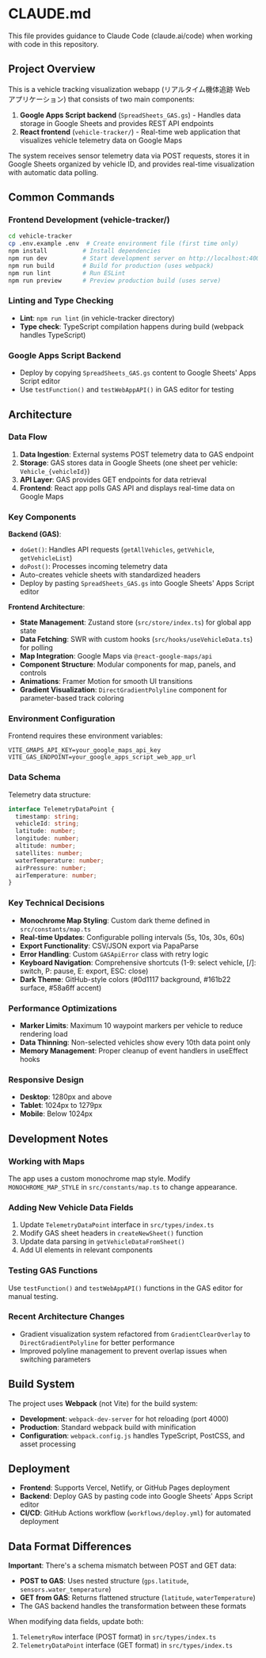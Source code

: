 # CLAUDE.md

This file provides guidance to Claude Code (claude.ai/code) when working with code in this repository.

## Project Overview

This is a vehicle tracking visualization webapp (リアルタイム機体追跡 Web アプリケーション) that consists of two main components:

1. **Google Apps Script backend** (`SpreadSheets_GAS.gs`) - Handles data storage in Google Sheets and provides REST API endpoints
2. **React frontend** (`vehicle-tracker/`) - Real-time web application that visualizes vehicle telemetry data on Google Maps

The system receives sensor telemetry data via POST requests, stores it in Google Sheets organized by vehicle ID, and provides real-time visualization with automatic data polling.

## Common Commands

### Frontend Development (vehicle-tracker/)

```bash
cd vehicle-tracker
cp .env.example .env  # Create environment file (first time only)
npm install          # Install dependencies
npm run dev          # Start development server on http://localhost:4000
npm run build        # Build for production (uses webpack)
npm run lint         # Run ESLint
npm run preview      # Preview production build (uses serve)
```

### Linting and Type Checking

- **Lint**: `npm run lint` (in vehicle-tracker directory)
- **Type check**: TypeScript compilation happens during build (webpack handles TypeScript)

### Google Apps Script Backend

- Deploy by copying `SpreadSheets_GAS.gs` content to Google Sheets' Apps Script editor
- Use `testFunction()` and `testWebAppAPI()` in GAS editor for testing

## Architecture

### Data Flow

1. **Data Ingestion**: External systems POST telemetry data to GAS endpoint
2. **Storage**: GAS stores data in Google Sheets (one sheet per vehicle: `Vehicle_{vehicleId}`)
3. **API Layer**: GAS provides GET endpoints for data retrieval
4. **Frontend**: React app polls GAS API and displays real-time data on Google Maps

### Key Components

**Backend (GAS)**:

- `doGet()`: Handles API requests (`getAllVehicles`, `getVehicle`, `getVehicleList`)
- `doPost()`: Processes incoming telemetry data
- Auto-creates vehicle sheets with standardized headers
- Deploy by pasting `SpreadSheets_GAS.gs` into Google Sheets' Apps Script editor

**Frontend Architecture**:

- **State Management**: Zustand store (`src/store/index.ts`) for global app state
- **Data Fetching**: SWR with custom hooks (`src/hooks/useVehicleData.ts`) for polling
- **Map Integration**: Google Maps via `@react-google-maps/api`
- **Component Structure**: Modular components for map, panels, and controls
- **Animations**: Framer Motion for smooth UI transitions
- **Gradient Visualization**: `DirectGradientPolyline` component for parameter-based track coloring

### Environment Configuration

Frontend requires these environment variables:

```
VITE_GMAPS_API_KEY=your_google_maps_api_key
VITE_GAS_ENDPOINT=your_google_apps_script_web_app_url
```

### Data Schema

Telemetry data structure:

```typescript
interface TelemetryDataPoint {
  timestamp: string;
  vehicleId: string;
  latitude: number;
  longitude: number;
  altitude: number;
  satellites: number;
  waterTemperature: number;
  airPressure: number;
  airTemperature: number;
}
```

### Key Technical Decisions

- **Monochrome Map Styling**: Custom dark theme defined in `src/constants/map.ts`
- **Real-time Updates**: Configurable polling intervals (5s, 10s, 30s, 60s)
- **Export Functionality**: CSV/JSON export via PapaParse
- **Error Handling**: Custom `GASApiError` class with retry logic
- **Keyboard Navigation**: Comprehensive shortcuts (1-9: select vehicle, [/]: switch, P: pause, E: export, ESC: close)
- **Dark Theme**: GitHub-style colors (#0d1117 background, #161b22 surface, #58a6ff accent)

### Performance Optimizations

- **Marker Limits**: Maximum 10 waypoint markers per vehicle to reduce rendering load
- **Data Thinning**: Non-selected vehicles show every 10th data point only
- **Memory Management**: Proper cleanup of event handlers in useEffect hooks

### Responsive Design

- **Desktop**: 1280px and above
- **Tablet**: 1024px to 1279px
- **Mobile**: Below 1024px

## Development Notes

### Working with Maps

The app uses a custom monochrome map style. Modify `MONOCHROME_MAP_STYLE` in `src/constants/map.ts` to change appearance.

### Adding New Vehicle Data Fields

1. Update `TelemetryDataPoint` interface in `src/types/index.ts`
2. Modify GAS sheet headers in `createNewSheet()` function
3. Update data parsing in `getVehicleDataFromSheet()`
4. Add UI elements in relevant components

### Testing GAS Functions

Use `testFunction()` and `testWebAppAPI()` functions in the GAS editor for manual testing.

### Recent Architecture Changes

- Gradient visualization system refactored from `GradientClearOverlay` to `DirectGradientPolyline` for better performance
- Improved polyline management to prevent overlap issues when switching parameters

## Build System

The project uses **Webpack** (not Vite) for the build system:

- **Development**: `webpack-dev-server` for hot reloading (port 4000)
- **Production**: Standard webpack build with minification
- **Configuration**: `webpack.config.js` handles TypeScript, PostCSS, and asset processing

## Deployment

- **Frontend**: Supports Vercel, Netlify, or GitHub Pages deployment
- **Backend**: Deploy GAS by pasting code into Google Sheets' Apps Script editor
- **CI/CD**: GitHub Actions workflow (`workflows/deploy.yml`) for automated deployment

## Data Format Differences

**Important**: There's a schema mismatch between POST and GET data:

- **POST to GAS**: Uses nested structure (`gps.latitude`, `sensors.water_temperature`)
- **GET from GAS**: Returns flattened structure (`latitude`, `waterTemperature`)
- The GAS backend handles the transformation between these formats

When modifying data fields, update both:

1. `TelemetryRow` interface (POST format) in `src/types/index.ts`
2. `TelemetryDataPoint` interface (GET format) in `src/types/index.ts`

